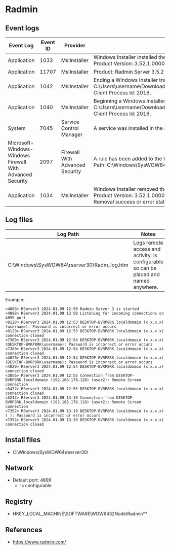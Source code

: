 # Radmin 

## Event logs

|Event Log | Event ID | Provider | Notes
|-|-|-|-
|Application|1033|MsiInstaller|Windows Installer installed the product. Product Name: Radmin Server 3.5.2. Product Version: 3.52.1.0000. Product Language: 1033. Manufacturer: Famatech.
|Application|11707|MsiInstaller|Product: Radmin Server 3.5.2 -- Installation operation completed successfully.|
|Application|1042|MsiInstaller|Ending a Windows Installer transaction: C:\Users\username\Downloads\Radmin_3.5.2.1_EN\Radmin_Server_3.5.2.1_EN.msi. Client Process Id: 2016.|
|Application|1040|MsiInstaller|Beginning a Windows Installer transaction: C:\Users\username\Downloads\Radmin_3.5.2.1_EN\Radmin_Server_3.5.2.1_EN.msi. Client Process Id: 2016.|
|System|7045|Service Control Manager|A service was installed in the system. Service Name:  Radmin Server V3|
Microsoft-Windows-Windows Firewall With Advanced Security|2097|Firewall With Advanced Security| A rule has been added to the Windows Defender Firewall exception list. Application Path:	C:\Windows\SysWOW64\rserver30\rserver3.exe
|Application|1034|MsiInstaller|Windows Installer removed the product. Product Name: Radmin Server 3.5.2. Product Version: 3.52.1.0000. Product Language: 1033. Manufacturer: Famatech. Removal success or error status: 0.


## Log files

|Log Path|Notes|Timestamp
|-|-|-|
|C:\Windows\SysWOW64\rserver30\Radm_log.htm|Logs remote access and activity. Is configurable so can be placed and named anywhere. |YYYY.MM.DD HH:MM

Example:


```
<4088> RServer3 2024.01.09 12:50 Radmin Server 3 is started
<4088> RServer3 2024.01.09 12:50 Listening for incoming connections on 4899 port
<8128> RServer3 2024.01.09 12:53 DESKTOP-BVRP8RK.localdomain (x.x.x.x) (username): Password is incorrect or error occurs
<8128> RServer3 2024.01.09 12:53 DESKTOP-BVRP8RK.localdomain (x.x.x.x) connection closed
<7380> RServer3 2024.01.09 12:54 DESKTOP-BVRP8RK.localdomain (x.x.x.x) (DESKTOP-BVRP8RK\username): Password is incorrect or error occurs
<7380> RServer3 2024.01.09 12:54 DESKTOP-BVRP8RK.localdomain (x.x.x.x) connection closed
<4020> RServer3 2024.01.09 12:54 DESKTOP-BVRP8RK.localdomain (x.x.x.x) (DESKTOP-BVRP8RK\username): Password is incorrect or error occurs
<4020> RServer3 2024.01.09 12:54 DESKTOP-BVRP8RK.localdomain (x.x.x.x) connection closed
<3856> RServer3 2024.01.09 12:55 Connection from DESKTOP-BVRP8RK.localdomain (192.168.178.128) (user2): Remote Screen connection
<5472> RServer3 2024.01.09 12:55 DESKTOP-BVRP8RK.localdomain (x.x.x.x) connection closed
<5212> RServer3 2024.01.09 13:19 Connection from DESKTOP-BVRP8RK.localdomain (192.168.178.128) (user2): Remote Screen connection
<7352> RServer3 2024.01.09 13:19 DESKTOP-BVRP8RK.localdomain (x.x.x.x) ( ): Password is incorrect or error occurs
<7352> RServer3 2024.01.09 13:19 DESKTOP-BVRP8RK.localdomain (x.x.x.x) connection closed
```

## Install files

* C:\Windows\SysWOW64\rserver30\

## Network

* Default port: 4899
  * Is configurable

## Registry
* HKEY_LOCAL_MACHINE\SOFTWARE\WOW6432Node\Radmin\**

## References
* https://www.radmin.com/
